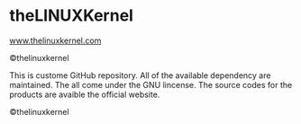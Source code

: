 theLINUXKernel
==============
www.thelinuxkernel.com

©thelinuxkernel

This is custome GitHub repository. All of the available dependency are maintained. The all come under the GNU lincense.
The source codes for the products are avaible the official website.

©thelinuxkernel
